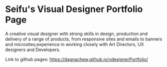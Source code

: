 # Seifu's Visual Designer Portfolio Page

A creative visual designer with strong skills in design, production and delivery of a range of products, from responsive sites and emails to banners and microsites;experience in working closely with Art Directors, UX designers and Developers.

Link to github pages: https://dagnachew.github.io/vdesignerPortfolio/